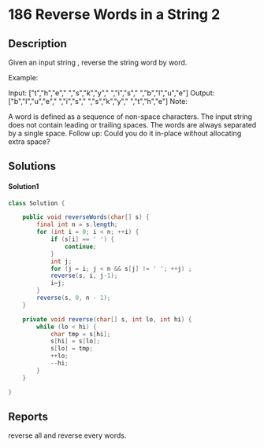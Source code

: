 # 186 Reverse Words in a String 2

## Description

Given an input string , reverse the string word by word. 

Example:

Input:  ["t","h","e"," ","s","k","y"," ","i","s"," ","b","l","u","e"]
Output: ["b","l","u","e"," ","i","s"," ","s","k","y"," ","t","h","e"]
Note: 

A word is defined as a sequence of non-space characters.
The input string does not contain leading or trailing spaces.
The words are always separated by a single space.
Follow up: Could you do it in-place without allocating extra space?

## Solutions

#### Solution1

```java
class Solution {

    public void reverseWords(char[] s) {
        final int n = s.length;
        for (int i = 0; i < n; ++i) {
            if (s[i] == ' ') {
                continue;
            }
            int j;
            for (j = i; j < n && s[j] != ' '; ++j) ;
            reverse(s, i, j-1);
            i=j;
        }
        reverse(s, 0, n - 1);
    }

    private void reverse(char[] s, int lo, int hi) {
        while (lo < hi) {
            char tmp = s[hi];
            s[hi] = s[lo];
            s[lo] = tmp;
            ++lo;
            --hi;
        }
    }

}
```

## Reports

reverse all and reverse every words.
